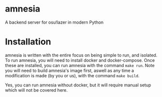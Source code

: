 # amnesia
A backend server for osu!lazer in modern Python

# Installation

amnesia is written with the entire focus on being simple to run, and isolated. To run amnesia, you will need to install docker and docker-compose. Once these are installed, you can run amnesia with the command `make run`. Note you will need to build amnesia's image first, aswell as any time a modification is made (by you or us), with the command `make build`.

Yes, you can run amnesia without docker, but it will require manual setup which will not be covered here.
